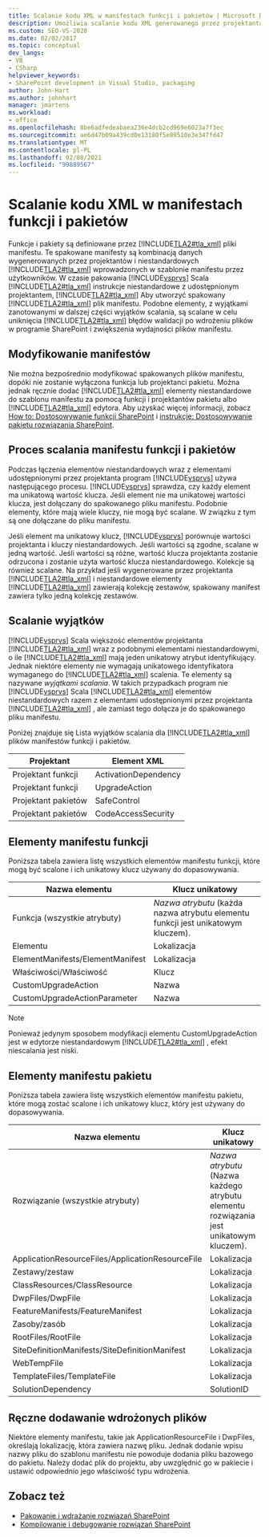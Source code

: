 ```yaml
---
title: Scalanie kodu XML w manifestach funkcji i pakietów | Microsoft Docs
description: Umożliwia scalanie kodu XML generowanego przez projektanta i dodanego przez użytkownika w funkcjach i manifestach pakietów programu SharePoint. Poznaj funkcje i elementy manifestu pakietu oraz Scalaj wyjątki.
ms.custom: SEO-VS-2020
ms.date: 02/02/2017
ms.topic: conceptual
dev_langs:
- VB
- CSharp
helpviewer_keywords:
- SharePoint development in Visual Studio, packaging
author: John-Hart
ms.author: johnhart
manager: jmartens
ms.workload:
- office
ms.openlocfilehash: 8be6adfedeabaea236e4dcb2cd969e6023a7f3ec
ms.sourcegitcommit: ae6d47b09a439cd0e13180f5e89510e3e347fd47
ms.translationtype: MT
ms.contentlocale: pl-PL
ms.lasthandoff: 02/08/2021
ms.locfileid: "99889567"
---
```

# <a name="merge-xml-in-feature-and-package-manifests"></a>Scalanie kodu XML w manifestach funkcji i pakietów
  Funkcje i pakiety są definiowane przez [!INCLUDE[TLA2#tla_xml](../sharepoint/includes/tla2sharptla-xml-md.md)] pliki manifestu. Te spakowane manifesty są kombinacją danych wygenerowanych przez projektantów i niestandardowych [!INCLUDE[TLA2#tla_xml](../sharepoint/includes/tla2sharptla-xml-md.md)] wprowadzonych w szablonie manifestu przez użytkowników. W czasie pakowania [!INCLUDE[vsprvs](../sharepoint/includes/vsprvs-md.md)] Scala [!INCLUDE[TLA2#tla_xml](../sharepoint/includes/tla2sharptla-xml-md.md)] instrukcje niestandardowe z udostępnionym projektantem, [!INCLUDE[TLA2#tla_xml](../sharepoint/includes/tla2sharptla-xml-md.md)] Aby utworzyć spakowany [!INCLUDE[TLA2#tla_xml](../sharepoint/includes/tla2sharptla-xml-md.md)] plik manifestu. Podobne elementy, z wyjątkami zanotowanymi w dalszej części wyjątków scalania, są scalane w celu uniknięcia [!INCLUDE[TLA2#tla_xml](../sharepoint/includes/tla2sharptla-xml-md.md)] błędów walidacji po wdrożeniu plików w programie SharePoint i zwiększenia wydajności plików manifestu.

## <a name="modify-the-manifests"></a>Modyfikowanie manifestów
 Nie można bezpośrednio modyfikować spakowanych plików manifestu, dopóki nie zostanie wyłączona funkcja lub projektanci pakietu. Można jednak ręcznie dodać [!INCLUDE[TLA2#tla_xml](../sharepoint/includes/tla2sharptla-xml-md.md)] elementy niestandardowe do szablonu manifestu za pomocą funkcji i projektantów pakietu albo [!INCLUDE[TLA2#tla_xml](../sharepoint/includes/tla2sharptla-xml-md.md)] edytora. Aby uzyskać więcej informacji, zobacz [How to: Dostosowywanie funkcji SharePoint](../sharepoint/how-to-customize-a-sharepoint-feature.md) i [instrukcje: Dostosowywanie pakietu rozwiązania SharePoint](../sharepoint/how-to-customize-a-sharepoint-solution-package.md).

## <a name="feature-and-package-manifest-merge-process"></a>Proces scalania manifestu funkcji i pakietów
 Podczas łączenia elementów niestandardowych wraz z elementami udostępnionymi przez projektanta program [!INCLUDE[vsprvs](../sharepoint/includes/vsprvs-md.md)] używa następującego procesu. [!INCLUDE[vsprvs](../sharepoint/includes/vsprvs-md.md)] sprawdza, czy każdy element ma unikatową wartość klucza. Jeśli element nie ma unikatowej wartości klucza, jest dołączany do spakowanego pliku manifestu. Podobnie elementy, które mają wiele kluczy, nie mogą być scalane. W związku z tym są one dołączane do pliku manifestu.

 Jeśli element ma unikatowy klucz, [!INCLUDE[vsprvs](../sharepoint/includes/vsprvs-md.md)] porównuje wartości projektanta i kluczy niestandardowych. Jeśli wartości są zgodne, scalane w jedną wartość. Jeśli wartości są różne, wartość klucza projektanta zostanie odrzucona i zostanie użyta wartość klucza niestandardowego. Kolekcje są również scalane. Na przykład jeśli wygenerowane przez projektanta [!INCLUDE[TLA2#tla_xml](../sharepoint/includes/tla2sharptla-xml-md.md)] i niestandardowe elementy [!INCLUDE[TLA2#tla_xml](../sharepoint/includes/tla2sharptla-xml-md.md)] zawierają kolekcję zestawów, spakowany manifest zawiera tylko jedną kolekcję zestawów.

## <a name="merge-exceptions"></a>Scalanie wyjątków
 [!INCLUDE[vsprvs](../sharepoint/includes/vsprvs-md.md)] Scala większość elementów projektanta [!INCLUDE[TLA2#tla_xml](../sharepoint/includes/tla2sharptla-xml-md.md)] wraz z podobnymi elementami niestandardowymi, o ile [!INCLUDE[TLA2#tla_xml](../sharepoint/includes/tla2sharptla-xml-md.md)] mają jeden unikatowy atrybut identyfikujący. Jednak niektóre elementy nie wymagają unikatowego identyfikatora wymaganego do [!INCLUDE[TLA2#tla_xml](../sharepoint/includes/tla2sharptla-xml-md.md)] scalenia. Te elementy są nazywane *wyjątkami scalania*. W takich przypadkach program nie [!INCLUDE[vsprvs](../sharepoint/includes/vsprvs-md.md)] Scala [!INCLUDE[TLA2#tla_xml](../sharepoint/includes/tla2sharptla-xml-md.md)] elementów niestandardowych razem z elementami udostępnionymi przez projektanta [!INCLUDE[TLA2#tla_xml](../sharepoint/includes/tla2sharptla-xml-md.md)] , ale zamiast tego dołącza je do spakowanego pliku manifestu.

 Poniżej znajduje się Lista wyjątków scalania dla [!INCLUDE[TLA2#tla_xml](../sharepoint/includes/tla2sharptla-xml-md.md)] plików manifestów funkcji i pakietów.

|Projektant|Element XML|
|--------------|-----------------|
|Projektant funkcji|ActivationDependency|
|Projektant funkcji|UpgradeAction|
|Projektant pakietów|SafeControl|
|Projektant pakietów|CodeAccessSecurity|

## <a name="feature-manifest-elements"></a>Elementy manifestu funkcji
 Poniższa tabela zawiera listę wszystkich elementów manifestu funkcji, które mogą być scalone i ich unikatowy klucz używany do dopasowywania.

|Nazwa elementu|Klucz unikatowy|
|------------------|----------------|
|Funkcja (wszystkie atrybuty)|*Nazwa atrybutu* (każda nazwa atrybutu elementu funkcji jest unikatowym kluczem).|
|Elementu|Lokalizacja|
|ElementManifests/ElementManifest|Lokalizacja|
|Właściwości/Właściwość|Klucz|
|CustomUpgradeAction|Nazwa|
|CustomUpgradeActionParameter|Nazwa|

> [!NOTE]
> Ponieważ jedynym sposobem modyfikacji elementu CustomUpgradeAction jest w edytorze niestandardowym [!INCLUDE[TLA2#tla_xml](../sharepoint/includes/tla2sharptla-xml-md.md)] , efekt niescalania jest niski.

## <a name="package-manifest-elements"></a>Elementy manifestu pakietu
 Poniższa tabela zawiera listę wszystkich elementów manifestu pakietu, które mogą zostać scalone i ich unikatowy klucz, który jest używany do dopasowywania.

|Nazwa elementu|Klucz unikatowy|
|------------------|----------------|
|Rozwiązanie (wszystkie atrybuty)|*Nazwa atrybutu* (Nazwa każdego atrybutu elementu rozwiązania jest unikatowym kluczem).|
|ApplicationResourceFiles/ApplicationResourceFile|Lokalizacja|
|Zestawy/zestaw|Lokalizacja|
|ClassResources/ClassResource|Lokalizacja|
|DwpFiles/DwpFile|Lokalizacja|
|FeatureManifests/FeatureManifest|Lokalizacja|
|Zasoby/zasób|Lokalizacja|
|RootFiles/RootFile|Lokalizacja|
|SiteDefinitionManifests/SiteDefinitionManifest|Lokalizacja|
|WebTempFile|Lokalizacja|
|TemplateFiles/TemplateFile|Lokalizacja|
|SolutionDependency|SolutionID|

## <a name="manually-add-deployed-files"></a>Ręczne dodawanie wdrożonych plików
 Niektóre elementy manifestu, takie jak ApplicationResourceFile i DwpFiles, określają lokalizację, która zawiera nazwę pliku. Jednak dodanie wpisu nazwy pliku do szablonu manifestu nie powoduje dodania pliku bazowego do pakietu. Należy dodać plik do projektu, aby uwzględnić go w pakiecie i ustawić odpowiednio jego właściwość typu wdrożenia.

## <a name="see-also"></a>Zobacz też
- [Pakowanie i wdrażanie rozwiązań SharePoint](../sharepoint/packaging-and-deploying-sharepoint-solutions.md)
- [Kompilowanie i debugowanie rozwiązań SharePoint](../sharepoint/building-and-debugging-sharepoint-solutions.md)
